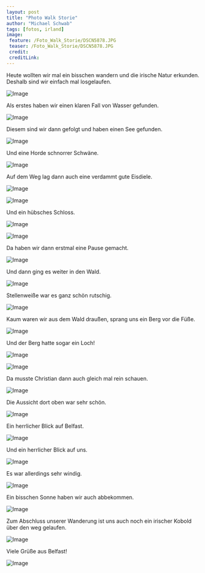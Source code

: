 ```yaml
---
layout: post
title: "Photo Walk Storie"
author: "Michael Schwab"
tags: [fotos, irland]
image:
 feature: /Foto_Walk_Storie/DSCN5878.JPG
 teaser: /Foto_Walk_Storie/DSCN5878.JPG
 credit:
 creditLink:
---
```


Heute wollten wir mal ein bisschen wandern und die irische Natur erkunden.
Deshalb sind wir einfach mal losgelaufen. 

![Image](assets/img/Foto_Walk_Storie/DSCN5867.JPG)

Als erstes haben wir einen klaren Fall von Wasser gefunden.

![Image](assets/img/Foto_Walk_Storie/DSCN5848.JPG)


Diesem sind wir dann gefolgt und haben einen See gefunden.

![Image](assets/img/Foto_Walk_Storie/DSCN5861.JPG)

Und eine Horde schnorrer Schwäne.

![Image](assets/img/Foto_Walk_Storie/DSCN5859.JPG)

Auf dem Weg lag dann auch eine verdammt gute Eisdiele.

![Image](assets/img/Foto_Walk_Storie/DSCN5871.JPG)

![Image](assets/img/Foto_Walk_Storie/DSCN5873.JPG)

Und ein hübsches Schloss.

![Image](assets/img/Foto_Walk_Storie/DSCN5884.JPG)

![Image](assets/img/Foto_Walk_Storie/DSCN5879.JPG)

Da haben wir dann erstmal eine Pause gemacht.

![Image](assets/img/Foto_Walk_Storie/DSCN5883.JPG)

Und dann ging es weiter in den Wald.

![Image](assets/img/Foto_Walk_Storie/DSCN5886.JPG)

Stellenweiße war es ganz schön rutschig.

![Image](assets/img/Foto_Walk_Storie/DSCN5894.JPG)

Kaum waren wir aus dem Wald draußen, sprang uns ein Berg vor die Füße.

![Image](assets/img/Foto_Walk_Storie/DSCN5896.JPG)

Und der Berg hatte sogar ein Loch!

![Image](assets/img/Foto_Walk_Storie/DSCN5897.JPG)

![Image](assets/img/Foto_Walk_Storie/DSCN5900.JPG)

Da musste Christian dann auch gleich mal rein schauen.

![Image](assets/img/Foto_Walk_Storie/DSCN5903.JPG)

Die Aussicht dort oben war sehr schön.

![Image](assets/img/Foto_Walk_Storie/DSCN5911.JPG)

Ein herrlicher Blick auf Belfast.

![Image](assets/img/Foto_Walk_Storie/DSCN5925.JPG)

Und ein herrlicher Blick auf uns.

![Image](assets/img/Foto_Walk_Storie/DSCN5929.JPG)

Es war allerdings sehr windig.

![Image](assets/img/Foto_Walk_Storie/DSCN5933.JPG)

Ein bisschen Sonne haben wir auch abbekommen.

![Image](assets/img/Foto_Walk_Storie/DSCN5938.JPG)

Zum Abschluss unserer Wanderung ist uns auch noch ein irischer Kobold über den weg gelaufen.

![Image](assets/img/Foto_Walk_Storie/DSCN5945.JPG)

Viele Grüße aus Belfast!

![Image](assets/img/Foto_Walk_Storie/DSCN5844.JPG)
